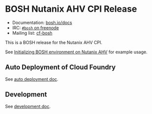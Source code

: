 # BOSH Nutanix AHV CPI Release

* Documentation: [bosh.io/docs](https://bosh.io/docs)
* IRC: [`#bosh` on freenode](https://webchat.freenode.net/?channels=bosh)
* Mailing list: [cf-bosh](https://lists.cloudfoundry.org/pipermail/cf-bosh)

This is a BOSH release for the Nutanix AHV CPI.

See [Initializing BOSH environment on Nutanix AHV](docs/init-nutanix-ahv.md) for example usage.

## Auto Deployment of Cloud Foundry

See [auto deployment doc](docs/auto-deployment.md).

## Development

See [development doc](docs/development.md).
